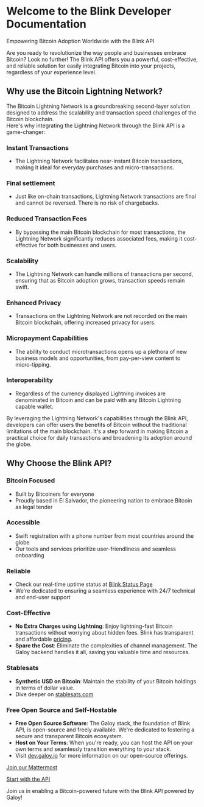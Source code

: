 # Welcome to the Blink Developer Documentation

Empowering Bitcoin Adoption Worldwide with the Blink API

Are you ready to revolutionize the way people and businesses embrace Bitcoin? Look no further! The Blink API offers you a powerful, cost-effective, and reliable solution for easily integrating Bitcoin into your projects, regardless of your experience level.

## Why use the Bitcoin Lightning Network?
The Bitcoin Lightning Network is a groundbreaking second-layer solution designed to address the scalability and transaction speed challenges of the Bitcoin blockchain.<br />
Here's why integrating the Lightning Network through the Blink API is a game-changer:

### Instant Transactions
* The Lightning Network facilitates near-instant Bitcoin transactions, making it ideal for everyday purchases and micro-transactions.

### Final settlement
* Just like on-chain transactions, Lightning Network transactions are final and cannot be reversed. There is no risk of chargebacks.

### Reduced Transaction Fees
* By bypassing the main Bitcoin blockchain for most transactions, the Lightning Network significantly reduces associated fees, making it cost-effective for both businesses and users.

### Scalability
* The Lightning Network can handle millions of transactions per second, ensuring that as Bitcoin adoption grows, transaction speeds remain swift.

### Enhanced Privacy
* Transactions on the Lightning Network are not recorded on the main Bitcoin blockchain, offering increased privacy for users.

### Micropayment Capabilities
* The ability to conduct microtransactions opens up a plethora of new business models and opportunities, from pay-per-view content to micro-tipping.

### Interoperability
* Regardless of the currency displayed Lightning invoices are denominated in Bitcoin and can be paid with any Bitcoin Lightning capable wallet.

By leveraging the Lightning Network's capabilities through the Blink API, developers can offer users the benefits of Bitcoin without the traditional limitations of the main blockchain. It's a step forward in making Bitcoin a practical choice for daily transactions and broadening its adoption around the globe.

## Why Choose the Blink API?

### Bitcoin Focused
* Built by Bitcoiners for everyone
* Proudly based in El Salvador, the pioneering nation to embrace Bitcoin as legal tender

### Accessible
* Swift registration with a phone number from most countries around the globe
* Our tools and services prioritize user-friendliness and seamless onboarding

### Reliable
* Check our real-time uptime status at [Blink Status Page](https://blink.statuspage.io/)
* We're dedicated to ensuring a seamless experience with 24/7 technical and end-user support

### Cost-Effective
* **No Extra Charges using Lightning**: Enjoy lightning-fast Bitcoin transactions without worrying about hidden fees. Blink has transparent and affordable [pricing](https://faq.blink.sv/transaction-fees/what-are-the-transaction-fees-for-using-blink-wallet).
* **Spare the Cost**: Eliminate the complexities of channel management. The Galoy backend handles it all, saving you valuable time and resources.

### Stablesats
* **Synthetic USD on Bitcoin**: Maintain the stability of your Bitcoin holdings in terms of dollar value.
* Dive deeper on [stablesats.com](https://stablesats.com/)

### Free Open Source and Self-Hostable
* **Free Open Source Software**: The Galoy stack, the foundation of Blink API, is open-source and freely available. We're dedicated to fostering a secure and transparent Bitcoin ecosystem.
* **Host on Your Terms**: When you're ready, you can host the API on your own terms and seamlessly transition everything to your stack.
* Visit [dev.galoy.io](https://dev.galoy.io) for more information on our open-source offerings.

[Join our Mattermost](https://chat.galoy.io/)

[Start with the API](https://dev.blink.sv/api)

Join us in enabling a Bitcoin-powered future with the Blink API powered by Galoy!
